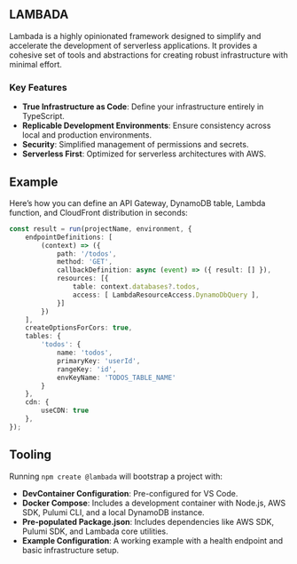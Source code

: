 ## LAMBADA
Lambada is a highly opinionated framework designed to simplify and accelerate the development of serverless applications. It provides a cohesive set of tools and abstractions for creating robust infrastructure with minimal effort.

### Key Features
- **True Infrastructure as Code**: Define your infrastructure entirely in TypeScript.
- **Replicable Development Environments**: Ensure consistency across local and production environments.
- **Security**: Simplified management of permissions and secrets.
- **Serverless First**: Optimized for serverless architectures with AWS.

## Example

Here’s how you can define an API Gateway, DynamoDB table, Lambda function, and CloudFront distribution in seconds:

```typescript
const result = run(projectName, environment, {
    endpointDefinitions: [
        (context) => ({
            path: '/todos',
            method: 'GET',
            callbackDefinition: async (event) => ({ result: [] }),
            resources: [{
                table: context.databases?.todos,
                access: [ LambdaResourceAccess.DynamoDbQuery ],
            }]
        })
    ],
    createOptionsForCors: true,
    tables: {
        'todos': {
            name: 'todos',
            primaryKey: 'userId',
            rangeKey: 'id',
            envKeyName: 'TODOS_TABLE_NAME'
        }
    },
    cdn: {
        useCDN: true
    },
});
```

## Tooling

Running `npm create @lambada` will bootstrap a project with:
- **DevContainer Configuration**: Pre-configured for VS Code.
- **Docker Compose**: Includes a development container with Node.js, AWS SDK, Pulumi CLI, and a local DynamoDB instance.
- **Pre-populated Package.json**: Includes dependencies like AWS SDK, Pulumi SDK, and Lambada core utilities.
- **Example Configuration**: A working example with a health endpoint and basic infrastructure setup.

